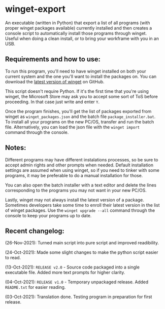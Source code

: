 # **winget-export**
An executable (written in Python) that export a list of all programs (with proper winget packages available) currently installed and then creates a console script to automatically install those programs through winget. Useful when doing a clean install, or to bring your workframe with you in an USB.

## Requirements and how to use:
To run this program, you'll need to have winget installed on both your current system and the one you'll want to install the packages on. You can download the [latest version of winget](https://github.com/microsoft/winget-cli) on GitHub.

This script doesn't require Python. If it's the first time that you're using winget, the Microsoft Store may ask you to accept some sort of ToS before proceeding. In that case just write and enter `Y`.

Once the program finishes, you'll get the list of packages exported from winget as `winget_packages.json` and the batch file `package_installer.bat`. To install all your programs on the new PC/OS, transfer and run the batch file. Alternatively, you can load the json file with the `winget import` command through the console.

## Notes:

Different programs may have different instalations processes, so be sure to accept admin rights and other prompts when needed. Default installation settings are assumed when using winget, so if you need to tinker with some programs, it may be preferable to do a manual installation for those.

You can also open the batch installer with a text editor and delete the lines corresponding to the programs you may not want in your new PC/OS.

Lastly, winget may not always install the latest version of a package. Sometimes developers take some time to enroll their latest version in the list of winget packages. Use the `winget upgrade --all` command through the console to keep your programs up to date.

## Recent changelog:

(26-Nov-2021): Turned main script into pure script and improved readibility.

(24-Oct-2021): Made some slight changes to make the python script easier to read.

(13-Oct-2021): `RELEASE v2.0` - Source code packaged into a single executable file. Added more text prompts for higher clarity.

(04-Oct-2021): `RELEASE v1.0` - Temporary unpackaged release. Added `README.txt` for easier reading.

(03-Oct-2021): Translation done. Testing program in preparation for first release.
